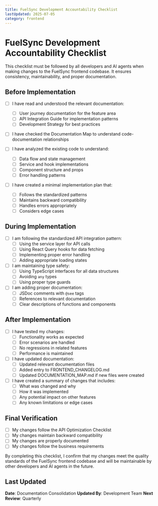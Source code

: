 ```yaml
---
title: FuelSync Development Accountability Checklist
lastUpdated: 2025-07-05
category: frontend
---
```


# FuelSync Development Accountability Checklist

This checklist must be followed by all developers and AI agents when making changes to the FuelSync frontend codebase. It ensures consistency, maintainability, and proper documentation.

## Before Implementation

- [ ] I have read and understood the relevant documentation:
  - [ ] User journey documentation for the feature area
  - [ ] API Integration Guide for implementation patterns
  - [ ] Development Strategy for best practices

- [ ] I have checked the Documentation Map to understand code-documentation relationships

- [ ] I have analyzed the existing code to understand:
  - [ ] Data flow and state management
  - [ ] Service and hook implementations
  - [ ] Component structure and props
  - [ ] Error handling patterns

- [ ] I have created a minimal implementation plan that:
  - [ ] Follows the standardized patterns
  - [ ] Maintains backward compatibility
  - [ ] Handles errors appropriately
  - [ ] Considers edge cases

## During Implementation

- [ ] I am following the standardized API integration pattern:
  - [ ] Using the service layer for API calls
  - [ ] Using React Query hooks for data fetching
  - [ ] Implementing proper error handling
  - [ ] Adding appropriate loading states

- [ ] I am maintaining type safety:
  - [ ] Using TypeScript interfaces for all data structures
  - [ ] Avoiding `any` types
  - [ ] Using proper type guards

- [ ] I am adding proper documentation:
  - [ ] JSDoc comments with `@see` tags
  - [ ] References to relevant documentation
  - [ ] Clear descriptions of functions and components

## After Implementation

- [ ] I have tested my changes:
  - [ ] Functionality works as expected
  - [ ] Error scenarios are handled
  - [ ] No regressions in related features
  - [ ] Performance is maintained

- [ ] I have updated documentation:
  - [ ] Updated relevant documentation files
  - [ ] Added entry to FRONTEND_CHANGELOG.md
  - [ ] Updated DOCUMENTATION_MAP.md if new files were created

- [ ] I have created a summary of changes that includes:
  - [ ] What was changed and why
  - [ ] How it was implemented
  - [ ] Any potential impact on other features
  - [ ] Any known limitations or edge cases

## Final Verification

- [ ] My changes follow the API Optimization Checklist
- [ ] My changes maintain backward compatibility
- [ ] My changes are properly documented
- [ ] My changes follow the business requirements

By completing this checklist, I confirm that my changes meet the quality standards of the FuelSync frontend codebase and will be maintainable by other developers and AI agents in the future.

## Last Updated

**Date**: Documentation Consolidation
**Updated By**: Development Team
**Next Review**: Quarterly